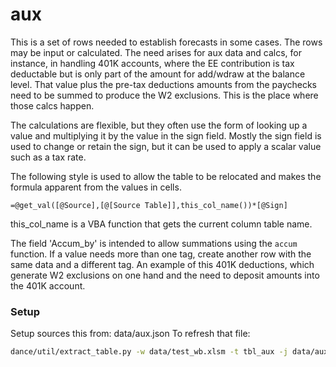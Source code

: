 # aux
This is a set of rows needed to establish forecasts in some cases.  The rows may be input or calculated.  The need arises for aux data and calcs, for instance, in handling 401K accounts, where the EE contribution is tax deductable but is only part of the amount for add/wdraw at the balance level.  That value plus the pre-tax deductions amounts from the paychecks need to be summed to produce the W2 exclusions.  This is the place where those calcs happen. 

The calculations are flexible, but they often use the form of looking up a value and multiplying it by the value in the sign field.  Mostly the sign field is used to change or retain the sign, but it can be used to apply a scalar value such as a tax rate. 

The following style is used to allow the table to be relocated and makes the formula apparent from the values in cells.

```=@get_val([@Source],[@[Source Table]],this_col_name())*[@Sign]```

this_col_name is a VBA function that gets the current column table name.

The field 'Accum_by' is intended to allow summations using the `accum` function.  If a value needs more than one tag, create another row with the same data and a different tag.  An example of this 401K deductions, which generate W2 exclusions on one hand and the need to deposit amounts into the 401K account.

### Setup

Setup sources this from: data/aux.json 
To refresh that file:

```zsh
dance/util/extract_table.py -w data/test_wb.xlsm -t tbl_aux -j data/aux.json -o records
```